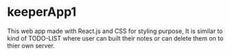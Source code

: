 # keeperApp1

This web app made with React.js and CSS for styling purpose, It is similar to kind of TODO-LIST where user can built their notes or can delete them on to thier own server.
